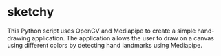 # sketchy
This Python script uses OpenCV and Mediapipe to create a simple hand-drawing application. The application allows the user to draw on a canvas using different colors by detecting hand landmarks using Mediapipe.

